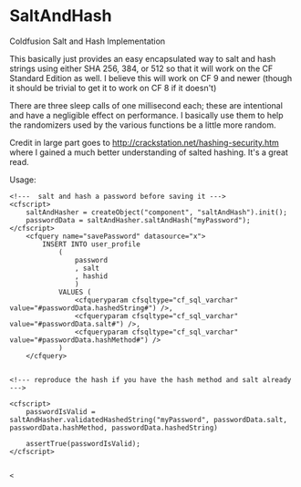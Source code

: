 SaltAndHash
===========

Coldfusion Salt and Hash Implementation

This basically just provides an easy encapsulated way to salt and hash strings using either SHA 256,  384,  or 512 so that it will work on the CF Standard Edition as well.
I believe this will work on CF 9 and newer (though it should be trivial to get it to work on CF 8 if it doesn't)


There are three sleep calls of one millisecond each; these are intentional and have a negligible effect on performance.  I basically use them to help the randomizers used
by the various functions be a little more random.

Credit in large part goes to http://crackstation.net/hashing-security.htm where I gained a much better understanding of salted hashing.  It's a great read.

Usage:

```
<!---  salt and hash a password before saving it --->
<cfscript>
	saltAndHasher = createObject("component", "saltAndHash").init();
	passwordData = saltAndHasher.saltAndHash("myPassword");
</cfscript>
	<cfquery name="savePassword" datasource="x">
		INSERT INTO user_profile
			(
				password
				, salt
				, hashid
				)
			VALUES (
				<cfqueryparam cfsqltype="cf_sql_varchar" value="#passwordData.hashedString#") />,
				<cfqueryparam cfsqltype="cf_sql_varchar" value="#passwordData.salt#") />,
				<cfqueryparam cfsqltype="cf_sql_varchar" value="#passwordData.hashMethod#") />
			)
	</cfquery>


<!--- reproduce the hash if you have the hash method and salt already --->

<cfscript>
	passwordIsValid = saltAndHasher.validatedHashedString("myPassword", passwordData.salt, passwordData.hashMethod, passwordData.hashedString)

	assertTrue(passwordIsValid);
</cfscript>


<


